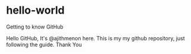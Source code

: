 # hello-world
Getting to know GitHub

Hello GitHub, It's @ajithmenon here. This is my my github repository, just following the guide.
Thank You

